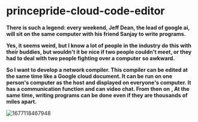 # princepride-cloud-code-editor


**There is such a legend: every weekend, Jeff Dean, the lead of google ai, will sit on the same computer with his friend Sanjay to write programs.**


**Yes, it seems weird, but I know a lot of people in the industry do this with their buddies, but wouldn't it be nice if two people couldn't meet, or they had to deal with two people fighting over a computer** **so awkward.**


**So I want to develop a network compiler. This compiler can be edited at the same time like a Google cloud document. It can be run on one person's computer as the host and displayed on everyone's computer. It has a communication function and can video chat. From then on** **, At the same time, writing programs can be done even if they are thousands of miles apart.**

![1677118467948](image/README/1677118467948.png)
